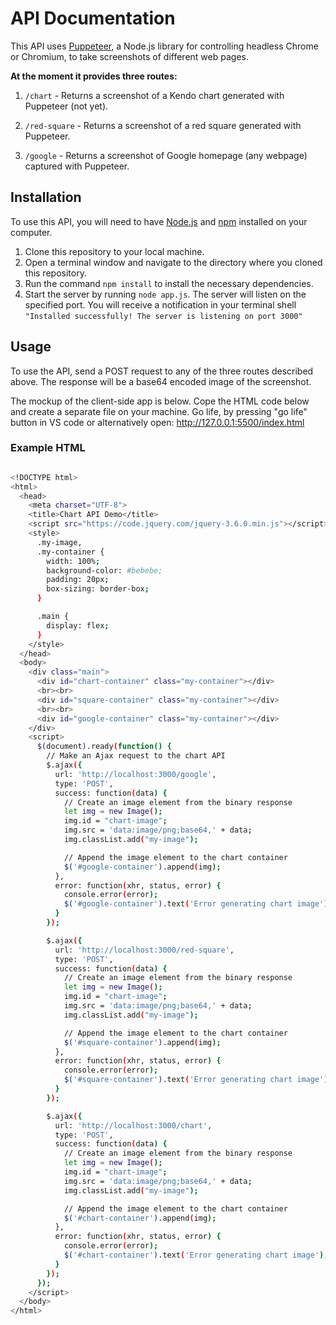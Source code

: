 # API Documentation

This API uses [Puppeteer](https://github.com/puppeteer/puppeteer), a Node.js library for controlling headless Chrome or Chromium, to take screenshots of different web pages.

**At the moment it provides three routes:**

1.  `/chart` - Returns a screenshot of a Kendo chart generated with Puppeteer (not yet).

2.  `/red-square` - Returns a screenshot of a red square generated with Puppeteer.

3.  `/google` - Returns a screenshot of Google homepage (any webpage) captured with Puppeteer.

## Installation
To use this API, you will need to have [Node.js](https://nodejs.org/en/) and [npm](https://www.npmjs.com/) installed on your computer.

1.  Clone this repository to your local machine.
2.  Open a terminal window and navigate to the directory where you cloned this repository.
3.  Run the command `npm install` to install the necessary dependencies.
4. Start the server by running `node app.js`. The server will listen on the specified port. You will receive a notification in your terminal shell `"Installed successfully! The server is listening on port 3000"` 

## Usage

To use the API, send a POST request to any of the three routes described above. The response will be a base64 encoded image of the screenshot.

The mockup of the client-side app is below. Cope the HTML code below and create a separate file on your machine. Go life, by pressing "go life" button in VS code or alternatively open: http://127.0.0.1:5500/index.html



### Example HTML

  

```bash

<!DOCTYPE html>
<html>
  <head>
    <meta charset="UTF-8">
    <title>Chart API Demo</title>
    <script src="https://code.jquery.com/jquery-3.6.0.min.js"></script>
    <style>
      .my-image,
      .my-container {
        width: 100%;
        background-color: #bebebe;
        padding: 20px;
        box-sizing: border-box;
      }

      .main {
        display: flex;
      }
    </style>
  </head>
  <body>
    <div class="main">
      <div id="chart-container" class="my-container"></div>
      <br><br>
      <div id="square-container" class="my-container"></div>
      <br><br>
      <div id="google-container" class="my-container"></div>
    </div>
    <script>
      $(document).ready(function() {
        // Make an Ajax request to the chart API
        $.ajax({
          url: 'http://localhost:3000/google',
          type: 'POST',
          success: function(data) {
            // Create an image element from the binary response
            let img = new Image();
            img.id = "chart-image";
            img.src = 'data:image/png;base64,' + data;
            img.classList.add("my-image");

            // Append the image element to the chart container
            $('#google-container').append(img);
          },
          error: function(xhr, status, error) {
            console.error(error);
            $('#google-container').text('Error generating chart image');
          }
        });

        $.ajax({
          url: 'http://localhost:3000/red-square',
          type: 'POST',
          success: function(data) {
            // Create an image element from the binary response
            let img = new Image();
            img.id = "chart-image";
            img.src = 'data:image/png;base64,' + data;
            img.classList.add("my-image");

            // Append the image element to the chart container
            $('#square-container').append(img);
          },
          error: function(xhr, status, error) {
            console.error(error);
            $('#square-container').text('Error generating chart image');
          }
        });

        $.ajax({
          url: 'http://localhost:3000/chart',
          type: 'POST',
          success: function(data) {
            // Create an image element from the binary response
            let img = new Image();
            img.id = "chart-image";
            img.src = 'data:image/png;base64,' + data;
            img.classList.add("my-image");

            // Append the image element to the chart container
            $('#chart-container').append(img);
          },
          error: function(xhr, status, error) {
            console.error(error);
            $('#chart-container').text('Error generating chart image');
          }
        });
      });
    </script>
  </body>
</html>













